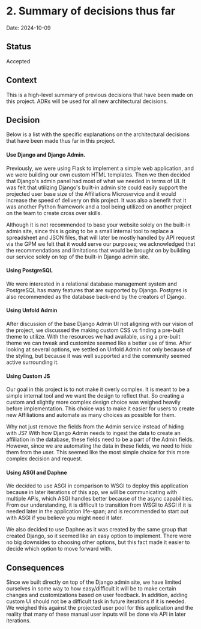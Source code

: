 # 2. Summary of decisions thus far

Date: 2024-10-09

## Status

Accepted

## Context

This is a high-level summary of previous decisions that have been made on this
project. ADRs will be used for all new architectural decisions.

## Decision

Below is a list with the specific explanations on the architectural decisions
that have been made thus far in this project.

#### Use Django and Django Admin.

Previously, we were using Flask to implement a simple web application, and we
were building our own custom HTML templates. Then we then decided that Django's
admin panel had most of what we needed in terms of UI. It was felt that
utilizing Django's built-in admin site could easily support the projected user
base size of the Affiliations Microservice and it would increase the speed of
delivery on this project. It was also a benefit that it was another Python
framework and a tool being utilized on another project on the team to create
cross over skills.

Although it is not recommended to base your website solely on the built-in admin
site, since this is going to be a small internal tool to replace a spreadsheet
and JSON files, that will later be mostly handled by API request via the GPM we
felt that it would serve our purposes; we acknowledged that the recommendations
and limitations that would be brought on by building our service solely on top
of the built-in Django admin site.

#### Using PostgreSQL

We were interested in a relational database management system and PostgreSQL has
many features that are supported by Django. Postgres is also recommended as the
database back-end by the creators of Django.

#### Using Unfold Admin

After discussion of the base Django Admin UI not aligning with our vision of the
project, we discussed the making custom CSS vs finding a pre-built theme to
utilize. With the resources we had available, using a pre-built theme we can
tweak and customize seemed like a better use of time. After looking at several
options, we settled on Unfold Admin not only because of the styling, but because
it was well supported and the community seemed active surrounding it.

#### Using Custom JS

Our goal in this project is to not make it overly complex. It is meant to be a
simple internal tool and we want the design to reflect that. So creating a
custom and slightly more complex design choice was weighed heavily before
implementation. This choice was to make it easier for users to create new
Affiliations and automate as many choices as possible for them.

Why not just remove the fields from the Admin service instead of hiding with JS?
With how Django Admin needs to ingest the data to create an affiliation in the
database, these fields need to be a part of the Admin fields. However, since we
are automating the data in these fields, we need to hide them from the user.
This seemed like the most simple choice for this more complex decision and
request.

#### Using ASGI and Daphne

We decided to use ASGI in comparison to WSGI to deploy this application because
in later iterations of this app, we will be communicating with multiple APIs,
which ASGI handles better because of the async capabilities. From our
understanding, it is difficult to transition from WSGI to ASGI if it is needed
later in the application life-span; and is recommended to start out with ASGI if
you believe you might need it later.

We also decided to use Daphne as it was created by the same group that created
Django, so it seemed like an easy option to implement. There were no big
downsides to choosing other options, but this fact made it easier to decide
which option to move forward with.

## Consequences

Since we built directly on top of the Django admin site, we have limited
ourselves in some way to how easy/difficult it will be to make certain changes
and customizations based on user feedback. In addition, adding custom UI should
not be a difficult task in future iterations if it is needed. We weighed this
against the projected user pool for this application and the reality that many
of these manual user inputs will be done via API in later iterations.
